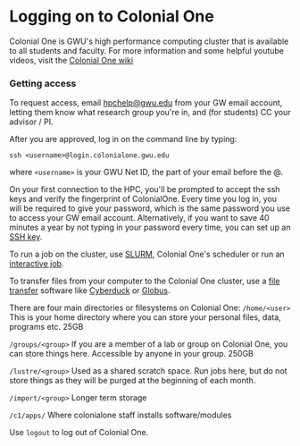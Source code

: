 # Logging on to Colonial One
Colonial One is GWU's high performance computing cluster that is available to all students and faculty. For more information and some helpful youtube videos, visit the [Colonial One wiki](https://colonialone.gwu.edu/)

### Getting access
To request access, email hpchelp@gwu.edu from your GW email account, letting them know what research group you're in, and (for students) CC your advisor / PI.

After you are approved, log in on the command line by typing:

`ssh <username>@login.colonialone.gwu.edu`

where `<username>` is your GWU Net ID, the part of your email before the @.

On your first connection to the HPC, you'll be prompted to accept the ssh keys and verify the fingerprint of ColonialOne. Every time you log in, you will be required to give your password, which is the same password you use to access your GW email account. Alternatively, if you want to save 40 minutes a year by not typing in your password every time, you can set up an [SSH key](https://www.digitalocean.com/community/tutorials/how-to-set-up-ssh-keys--2).

To run a job on the cluster, use [SLURM](slurm.md), Colonial One's scheduler or run an [interactive job](interactive_jobs.md).

To transfer files from your computer to the Colonial One cluster, use a [file transfer](filetransfer.md) software like [Cyberduck](https://cyberduck.io/) or [Globus](https://www.globus.org/). 

There are four main directories or filesystems on Colonial One:
`/home/<user>`
This is your home directory where you can store your personal files, data, programs etc. 25GB 

`/groups/<group>` 
If you are a member of a lab or group on Colonial One, you can store things here. Accessible by anyone in your group. 250GB

`/lustre/<group>`
Used as a shared scratch space. Run jobs here, but do not store things as they will be purged at the beginning of each month.

`/import/<group>`
Longer term storage 

`/c1/apps/`
Where colonialone staff installs software/modules


Use `logout` to log out of Colonial One.
